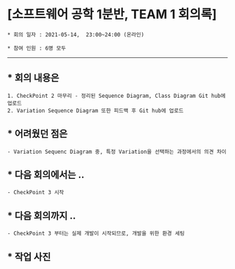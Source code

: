 

# [소프트웨어 공학 1분반,  TEAM 1 회의록]

```
* 회의 일자 : 2021-05-14,  23:00~24:00 (온라인)

* 참여 인원 : 6명 모두
```
---

## * 회의 내용은 

```
1. CheckPoint 2 마무리 - 정리된 Sequence Diagram, Class Diagram Git hub에 업로드
2. Variation Sequence Diagram 또한 피드백 후 Git hub에 업로드
```



## * 어려웠던 점은
```
- Variation Sequenc Diagram 중, 특정 Variation을 선택하는 과정에서의 의견 차이
```



## * 다음 회의에서는 ..
```
- CheckPoint 3 시작
```



## * 다음 회의까지 ..
```
- CheckPoint 3 부터는 실제 개발이 시작되므로, 개발을 위한 환경 세팅
```



## * 작업 사진 


